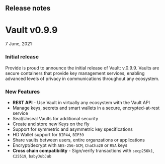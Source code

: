 ## Release notes
# Vault v0.9.9

7 June, 2021   

### Initial release

Provide is proud to announce the initial release of Vault: v.0.9.9.  Vaults are secure containers that provide key management services,  enabling advanced levels of privacy in communications throughout any ecosystem. 



### New Features

- **REST API** - Use Vault in virtually any ecosystem with the Vault API
- Manage keys, secrets and smart wallets in a secure, encrypted-at-rest service
- Seal/Unseal Vaults for additional security
- Create and store new Keys on the fly
- Support for symmetric and asymmetric key specifications
- HD Wallet support for `BIP44`, `BIP39`
- Share vaults between users, entire organzations or applications
- Encrypt/decrypt with `AES-256-GCM`, `ChaCha20` or `RSA` keys
- **Cross chain compatibility** - Sign/verify transactions with `secp256k1`, `C25519`, `babyJubJub`












